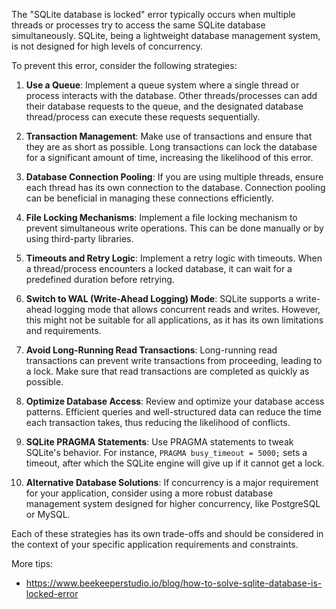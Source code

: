 The "SQLite database is locked" error typically occurs when multiple threads or processes try to access the same SQLite database simultaneously. SQLite, being a lightweight database management system, is not designed for high levels of concurrency. 

To prevent this error, consider the following strategies:

1. **Use a Queue**: Implement a queue system where a single thread or process interacts with the database. Other threads/processes can add their database requests to the queue, and the designated database thread/process can execute these requests sequentially.

2. **Transaction Management**: Make use of transactions and ensure that they are as short as possible. Long transactions can lock the database for a significant amount of time, increasing the likelihood of this error.

3. **Database Connection Pooling**: If you are using multiple threads, ensure each thread has its own connection to the database. Connection pooling can be beneficial in managing these connections efficiently.

4. **File Locking Mechanisms**: Implement a file locking mechanism to prevent simultaneous write operations. This can be done manually or by using third-party libraries.

5. **Timeouts and Retry Logic**: Implement a retry logic with timeouts. When a thread/process encounters a locked database, it can wait for a predefined duration before retrying.

6. **Switch to WAL (Write-Ahead Logging) Mode**: SQLite supports a write-ahead logging mode that allows concurrent reads and writes. However, this might not be suitable for all applications, as it has its own limitations and requirements.

7. **Avoid Long-Running Read Transactions**: Long-running read transactions can prevent write transactions from proceeding, leading to a lock. Make sure that read transactions are completed as quickly as possible.

8. **Optimize Database Access**: Review and optimize your database access patterns. Efficient queries and well-structured data can reduce the time each transaction takes, thus reducing the likelihood of conflicts.

9. **SQLite PRAGMA Statements**: Use PRAGMA statements to tweak SQLite's behavior. For instance, `PRAGMA busy_timeout = 5000;` sets a timeout, after which the SQLite engine will give up if it cannot get a lock.

10. **Alternative Database Solutions**: If concurrency is a major requirement for your application, consider using a more robust database management system designed for higher concurrency, like PostgreSQL or MySQL.

Each of these strategies has its own trade-offs and should be considered in the context of your specific application requirements and constraints.

More tips:

- <https://www.beekeeperstudio.io/blog/how-to-solve-sqlite-database-is-locked-error>
